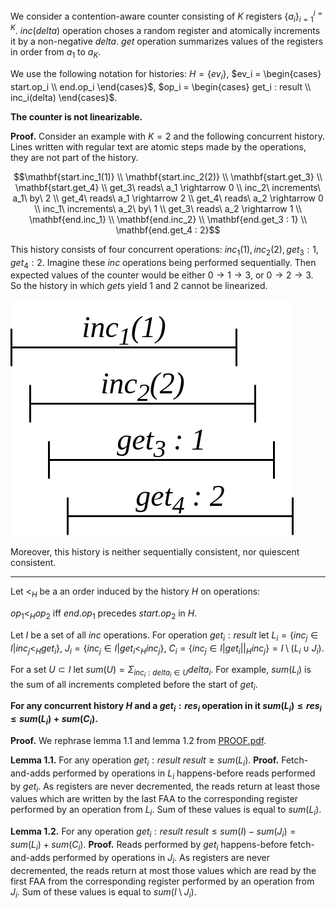 We consider a contention-aware counter consisting of $K$ registers $\{ a_i \}_{i=1}^{i=K}$. $inc(delta)$ operation choses a random register and atomically increments it by a non-negative $delta$. $get$ operation summarizes values of the registers in order from $a_1$ to $a_K$.

We use the following notation for histories: $H = \{ ev_i \}$, $ev_i = \begin{cases} 
      start.op_i \\
      end.op_i
 \end{cases}$, $op_i = \begin{cases} 
      get_i : result \\
      inc_i(delta)
 \end{cases}$.

**The counter is not linearizable.**

**Proof.** Consider an example with $K = 2$ and the following concurrent history. Lines written with regular text are atomic steps made by the operations, they are not part of the history.

$$\mathbf{start.inc_1(1)} \\
\mathbf{start.inc_2(2)} \\
\mathbf{start.get_3} \\
\mathbf{start.get_4} \\
get_3\ reads\ a_1 \rightarrow 0 \\
inc_2\ increments\ a_1\ by\ 2 \\
get_4\ reads\ a_1 \rightarrow 2 \\
get_4\ reads\ a_2 \rightarrow 0 \\
inc_1\ increments\ a_2\ by\ 1 \\
get_3\ reads\ a_2 \rightarrow 1 \\
\mathbf{end.inc_1} \\
\mathbf{end.inc_2} \\
\mathbf{end.get_3 : 1} \\
\mathbf{end.get_4 : 2}$$

This history consists of four concurrent operations: $inc_1(1), inc_2(2), get_3 : 1, get_4 : 2$. Imagine these $inc$ operations being performed sequentially. Then expected values of the counter would be either $0 \rightarrow 1 \rightarrow 3$, or $0 \rightarrow 2 \rightarrow 3$. So the history in which $get$s yield 1 and 2 cannot be linearized.

![History](https://github.com/raid-7/hse-atomicCounter/blob/master/img/disproof.png?raw=true)

Moreover, this history is neither sequentially consistent, nor quiescent consistent.

----------------------------------------------------------------

Let $<_H$ be a an order induced by the history $H$ on operations:

$op_1 <_H op_2$ iff $end.op_1$ precedes $start.op_2$ in $H$.

Let $I$ be a set of all $inc$ operations. For operation $get_i : result$ let $L_i = \{ inc_j \in I | inc_j <_H get_i \}$, $J_i = \{ inc_j \in I | get_i <_H inc_j \}$, $C_i = \{ inc_j \in I | get_i ||_H inc_j \} = I \setminus (L_i \cup J_i)$.

For a set $U \subset I$ let $sum(U) = \Sigma_{inc_i : delta_i \in U} delta_i$. For example, $sum(L_i)$ is the sum of all increments completed before the start of $get_i$.

**For any concurrent history $H$ and a $get_i : res_i$ operation in it $sum(L_i) \leq res_i \leq sum(L_i) + sum(C_i)$.**

**Proof.** We rephrase lemma 1.1 and lemma 1.2 from [PROOF.pdf](https://github.com/raid-7/hse-atomicCounter/blob/master/PROOF.pdf).

**Lemma 1.1.** For any operation $get_i : result$ $result \geq sum(L_i)$. **Proof.** Fetch-and-adds performed by operations in $L_i$ happens-before reads performed by $get_i$. As registers are never decremented, the reads return at least those values which are written by the last FAA to the corresponding register performed by an operation from $L_i$. Sum of these values is equal to $sum(L_i)$.

**Lemma 1.2.** For any operation $get_i : result$ $result \leq sum(I)-sum(J_i) = sum(L_i) + sum(C_i)$. **Proof.** Reads performed by $get_i$ happens-before fetch-and-adds performed by operations in $J_i$. As registers are never decremented, the reads return at most those values which are read by the first FAA from the corresponding register performed by an operation from $J_i$. Sum of these values is equal to $sum(I \setminus J_i)$.

